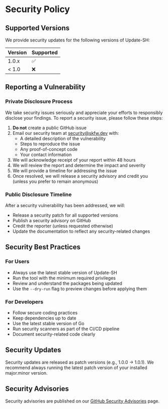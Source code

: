 # Security Policy

## Supported Versions

We provide security updates for the following versions of Update-SH:

| Version | Supported          |
| ------- | ------------------ |
| 1.0.x   | :white_check_mark: |
| < 1.0   | :x:                |

## Reporting a Vulnerability

### Private Disclosure Process

We take security issues seriously and appreciate your efforts to responsibly disclose your findings. To report a security issue, please follow these steps:

1. **Do not** create a public GitHub issue
2. Email our security team at [security@skfw.dev](mailto:security@skfw.dev) with:
   - A detailed description of the vulnerability
   - Steps to reproduce the issue
   - Any proof-of-concept code
   - Your contact information
3. We will acknowledge receipt of your report within 48 hours
4. We will review the report and determine the impact and severity
5. We will provide a timeline for addressing the issue
6. Once resolved, we will release a security advisory and credit you (unless you prefer to remain anonymous)

### Public Disclosure Timeline

After a security vulnerability has been addressed, we will:
- Release a security patch for all supported versions
- Publish a security advisory on GitHub
- Credit the reporter (unless requested otherwise)
- Update the documentation to reflect any security-related changes

## Security Best Practices

### For Users
- Always use the latest stable version of Update-SH
- Run the tool with the minimum required privileges
- Review and understand the packages being updated
- Use the `--dry-run` flag to preview changes before applying them

### For Developers
- Follow secure coding practices
- Keep dependencies up to date
- Use the latest stable version of Go
- Run security scanners as part of the CI/CD pipeline
- Document security-related code clearly

## Security Updates

Security updates are released as patch versions (e.g., 1.0.0 → 1.0.1). We recommend always running the latest patch version of your installed major.minor version.

## Security Advisories

Security advisories are published on our [GitHub Security Advisories](https://github.com/skfw-dev/update-sh/security/advisories) page.
